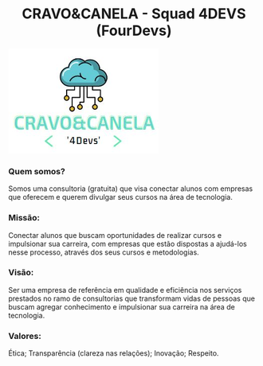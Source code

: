 <h1 align="center"> CRAVO&CANELA - Squad 4DEVS (FourDevs) </h1>
<img src="/readme/logo5.JPG" alt="Logo Cravo&Canela"/>
<h3> Quem somos? </h3>
<p>Somos uma consultoria (gratuita) que visa conectar alunos com empresas que oferecem e querem divulgar seus cursos na área de tecnologia.</p>

<h3>Missão: </h3>
<p>Conectar alunos que buscam oportunidades de realizar cursos e impulsionar sua carreira, com empresas que estão dispostas a ajudá-los nesse processo,  através dos seus cursos e metodologias. </p>

<h3>Visão: </h3>
<p>Ser uma empresa de referência em qualidade e eficiência nos serviços prestados no ramo de consultorias que transformam vidas de pessoas que buscam agregar conhecimento e impulsionar sua carreira na área de tecnologia.</p>

<h3>Valores: </h3>
<p>Ética; Transparência (clareza nas relações); Inovação; Respeito.</p>
